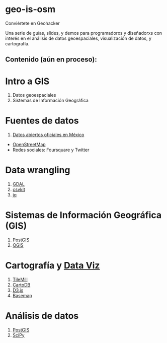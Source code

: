 # geo-is-osm
Conviértete en Geohacker

Una serie de guías, slides, y demos para programadorxs y diseñadorxs con interés en el análisis de datos geoespaciales, visualización de datos, y cartografía.

## Contenido (aún en proceso):

# Intro a GIS 
1. Datos geoespaciales  
2. Sistemas de Información Geográfica  

# Fuentes de datos 
1. [Datos abiertos oficiales en México](http://datos.gob.mx/)  
- [OpenStreetMap](http://www.openstreetmap.org/)  
- Redes sociales: Foursquare y Twitter  

# Data wrangling  
1. [GDAL](http://www.gdal.org/)  
2. [csvkit](https://csvkit.readthedocs.org/) 
2. [jq](http://stedolan.github.io/jq/manual/)  

# Sistemas de Información Geográfica (GIS)  
1. [PostGIS](http://postgis.net/)  
2. [QGIS](http://www.qgis.org/)

# Cartografía y [Data Viz](https://en.wikipedia.org/wiki/Data_visualization)  
1. [TileMill](https://www.mapbox.com/tilemill/)  
2. [CartoDB](https://cartodb.com/)  
3. [D3.js](http://d3js.org/) 
4. [Basemap](http://matplotlib.org/basemap/) 

# Análisis de datos 
1. [PostGIS](http://postgis.net/) 
2. [SciPy](http://www.scipy.org/)  

